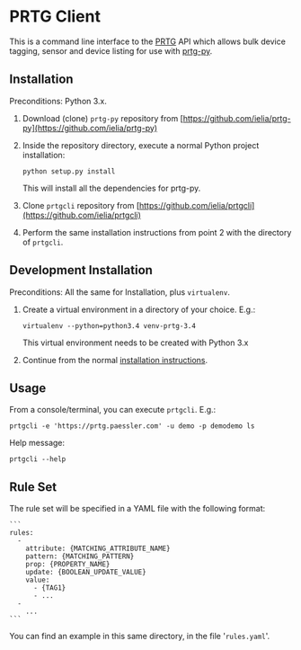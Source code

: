 # PRTG Client #

This is a command line interface to the [PRTG](http://www.paessler.com/) API which allows bulk device tagging, sensor
and device listing for use with [prtg-py](https://github.com/ielia/prtg-py).


## <a name="installation"></a> Installation ##

Preconditions: Python 3.x.

1. Download (clone) `prtg-py` repository from [https://github.com/ielia/prtg-py](https://github.com/ielia/prtg-py)

2. Inside the repository directory, execute a normal Python project installation:

    ```
    python setup.py install
    ```

    This will install all the dependencies for prtg-py.

3. Clone `prtgcli` repository from [https://github.com/ielia/prtgcli](https://github.com/ielia/prtgcli)

4. Perform the same installation instructions from point 2 with the directory of `prtgcli`.


## Development Installation ##

Preconditions: All the same for Installation, plus `virtualenv`.

1. Create a virtual environment in a directory of your choice. E.g.:

    ```
    virtualenv --python=python3.4 venv-prtg-3.4
    ```

    This virtual environment needs to be created with Python 3.x

2. Continue from the normal [installation instructions](#installation).


## Usage ##

From a console/terminal, you can execute `prtgcli`. E.g.:

   ```
   prtgcli -e 'https://prtg.paessler.com' -u demo -p demodemo ls
   ```

Help message:

   ```
   prtgcli --help
   ```

## Rule Set ##

The rule set will be specified in a YAML file with the following format:

    ```
    rules:
      -
        attribute: {MATCHING_ATTRIBUTE_NAME}
        pattern: {MATCHING_PATTERN}
        prop: {PROPERTY_NAME}
        update: {BOOLEAN_UPDATE_VALUE}
        value:
          - {TAG1}
          - ...
      -
        ...
    ```

You can find an example in this same directory, in the file '`rules.yaml`'.
